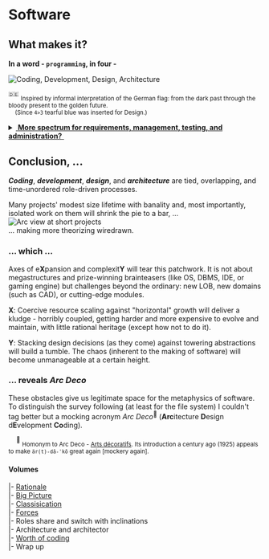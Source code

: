 # Software

## What makes it? 

**In a word - `programming`, in four -** 

<picture>
  <img alt="Coding, Development, Design, Architecture" src="https://github.com/Kyriosity/read-write/blob/main/README+/_rsc/_img/ArcDeco/darkCode2arcGold.jpg">
</picture>

<sup>:de:</sup> <sub>Inspired by informal interpretation of the German flag: from the dark past through the bloody present to the golden future.\
&nbsp;&nbsp;&nbsp;&nbsp;(Since `4>3` tearful blue was inserted for Design.)</sub>

<details>
<summary><ins>&nbsp;<b>More spectrum for requirements, management, testing, and administration?</b>&nbsp;</ins></summary>
<br/>
<picture>
  <img alt="External factors of SW creation" src="https://github.com/Kyriosity/read-write/blob/main/README+/_rsc/_img/ArcDeco/SW-ext_factors.jpg">
</picture>

These are **external** - optional and not, minor to strong, constructive and devastating (also neutral) - forces, factors, and drives. 

Which, culturally speaking, mix, tint, blur, or shade (if not wash off) the four paints. 

Initiative and funding render the canvas. Abstraction/math/logic and artistic skills, domain expertise, and creativity prop the picture.

</details>

## Conclusion, ...

**_Coding_**, **_development_**, **_design_**, and **_architecture_** are tied, overlapping, and time-unordered role-driven processes.

Many projects' modest size lifetime with banality and, most importantly, isolated work on them will shrink the pie to a bar, ...\
<picture>
  <img alt="Arc view at short projects" src="https://github.com/Kyriosity/read-write/blob/main/README+/_rsc/_img/ArcDeco/C-D-D-A_midiPrj.jpg">
</picture>\
... making more theorizing wiredrawn.

### ... which ...

Axes of e**X**pansion and complexit**Y** will tear this patchwork. It is not about megastructures and prize-winning brainteasers (like OS, DBMS, IDE, or gaming engine) but challenges beyond the ordinary: new LOB, new domains (such as CAD), or cutting-edge modules.

**X**: Coercive resource scaling against "horizontal" growth will deliver a kludge - horribly coupled, getting harder and more expensive to evolve and maintain, with little rational heritage (except how not to do it).

**Y**: Stacking design decisions (as they come) against towering abstractions will build a tumble. The chaos (inherent to the making of software) will become unmanageable at a certain height. 

### ... reveals _Arc Deco_

These obstacles give us legitimate space for the metaphysics of software. 
To distinguish the survey following (at least for the file system) I couldn't tag better but a mocking acronym _Arc&nbsp;Deco_<sup>🎨</sup> (**Arc**itecture **D**esign d**E**velopment **Co**ding).

&nbsp;&nbsp;&nbsp;&nbsp;<sup>🎨</sup> <sub>Homonym to Arc&nbsp;Deco - [Arts décoratifs](https://en.wikipedia.org/wiki/Art_Deco). Its introduction a century ago (1925) appeals to make `är(t)-dā-ˈkō` great again [mockery again].</sub>

#### Volumes 

|- [Rationale](README+/ArcDeco/1.ArcDeco-Rationale.md)\
|- [Big Picture](README+/ArcDeco/2.ArcDeco-BigPict.md)\
|- [Classisication](README+/ArcDeco/3.ArcDeco-Classification.md)\
|- [Forces](README+/ArcDeco/4.ArcDeco-Forces.md)\
|- Roles share and switch with inclinations\
|- Architecture and architector\
|- [Worth of coding](README+/ArcDeco/ArcDeco-Coding_worth.md)\
|- Wrap up



